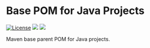 # Base POM for Java Projects
[![License](https://img.shields.io/badge/License-Apache%202.0-blue.svg)](https://opensource.org/licenses/Apache-2.0) 
![](https://img.shields.io/badge/package-POM-blue)
![](https://github.com/wigforss/java-base-pom/workflows/Test%20and%20Deploy/badge.svg)

Maven base parent POM for Java projects.
